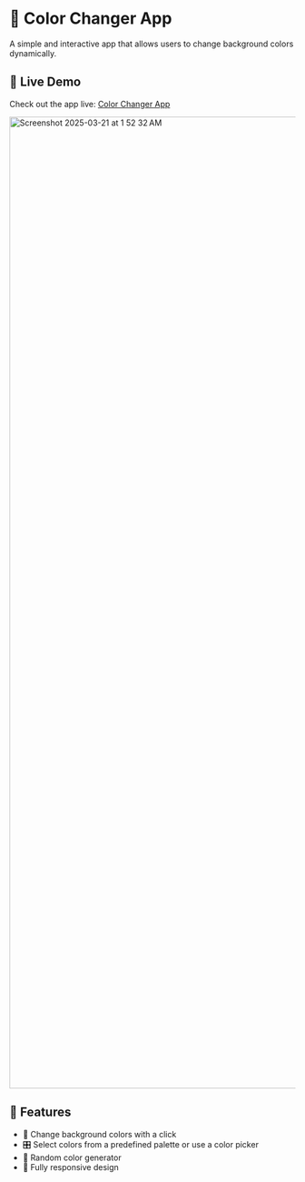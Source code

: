# 🎨 Color Changer App  

A simple and interactive app that allows users to change background colors dynamically.  

## 🔗 Live Demo  
Check out the app live: [Color Changer App](https://colour-changer-app-kim.vercel.app)  

<img width="1710" alt="Screenshot 2025-03-21 at 1 52 32 AM" src="https://github.com/user-attachments/assets/863a0920-021a-4612-9457-740670bfc75a" />


## 🚀 Features  
- 🎨 Change background colors with a click  
- 🎛️ Select colors from a predefined palette or use a color picker  
- 🔀 Random color generator  
- 📱 Fully responsive design  
